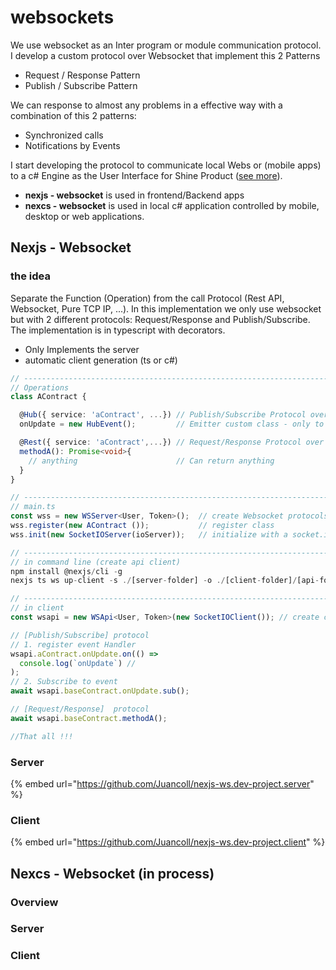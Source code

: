 # websockets

We use websocket as an Inter program or module communication protocol. I develop a custom protocol over Websocket that implement this 2 Patterns 

* Request / Response Pattern
* Publish / Subscribe Pattern 

We can response to almost any problems in a effective way with a combination of this 2 patterns: 

* Synchronized calls
* Notifications by Events 

I start developing the protocol to communicate local Webs or \(mobile apps\) to a c\# Engine as the User Interface for Shine Product \([see more](shine.md)\).

* **nexjs - websocket** is used in frontend/Backend apps
* **nexcs - websocket** is used in local c\# application controlled by mobile, desktop or web applications.

## Nexjs - Websocket

### the idea

Separate the Function \(Operation\) from the call Protocol \(Rest API, Websocket, Pure TCP IP,  ...\). In this implementation we only use websocket but with 2 different protocols: Request/Response and Publish/Subscribe.  The implementation is in typescript with decorators. 

* Only Implements the server
* automatic client generation \(ts or c\#\)

```typescript
// ----------------------------------------------------------------------------
// Operations
class AContract {

  @Hub({ service: 'aContract', ...}) // Publish/Subscribe Protocol over websocket
  onUpdate = new HubEvent();         // Emitter custom class - only to unificate event system

  @Rest({ service: 'aContract',...}) // Request/Response Protocol over websocket
  methodA(): Promise<void>{
    // anything                      // Can return anything
  }  
}

// ----------------------------------------------------------------------------
// main.ts
const wss = new WSServer<User, Token>();  // create Websocket protocols
wss.register(new AContract ());           // register class 
wss.init(new SocketIOServer(ioServer));   // initialize with a socket.io server

// ----------------------------------------------------------------------------
// in command line (create api client)
npm install @nexjs/cli -g
nexjs ts ws up-client -s ./[server-folder] -o ./[client-folder]/[api-folder]

// ----------------------------------------------------------------------------
// in client
const wsapi = new WSApi<User, Token>(new SocketIOClient()); // create client

// [Publish/Subscribe] protocol
// 1. register event Handler
wsapi.aContract.onUpdate.on(() =>
  console.log(`onUpdate`) // 
);
// 2. Subscribe to event
await wsapi.baseContract.onUpdate.sub();

// [Request/Response]  protocol 
await wsapi.baseContract.methodA();

//That all !!! 
```

### Server

{% embed url="https://github.com/Juancoll/nexjs-ws.dev-project.server" %}

### Client

{% embed url="https://github.com/Juancoll/nexjs-ws.dev-project.client" %}

## Nexcs - Websocket \(in process\)

### Overview

### Server

### Client



